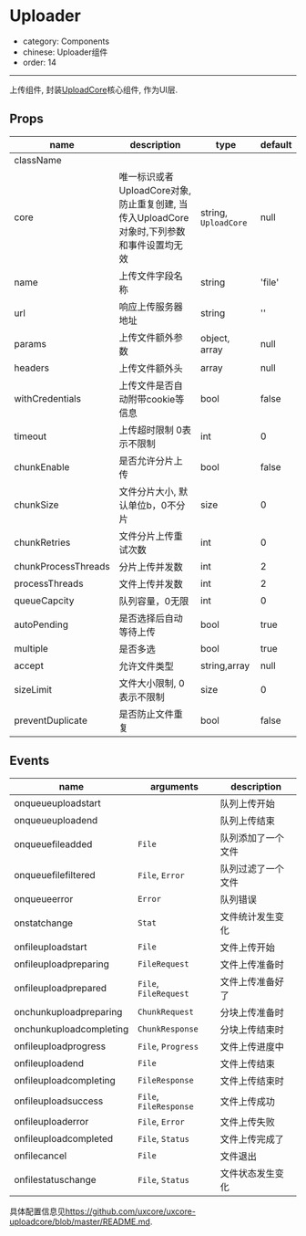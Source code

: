 # Uploader

- category: Components
- chinese: Uploader组件
- order: 14

---

上传组件, 封装[UploadCore](https://github.com/uxcore/uxcore-uploadcore/)核心组件, 作为UI层.

## Props

| name     | description    | type     | default      |
|----------|----------------|----------|--------------|
|className |                |          |              |
|core      | 唯一标识或者UploadCore对象, 防止重复创建, 当传入UploadCore对象时,下列参数和事件设置均无效 | string, `UploadCore` | null |
|name      | 上传文件字段名称 | string | 'file' |
|url       | 响应上传服务器地址 | string | '' |
|params    | 上传文件额外参数 | object, array | null |
|headers   | 上传文件额外头 | array | null |
|withCredentials | 上传文件是否自动附带cookie等信息 | bool | false |
|timeout | 上传超时限制 0表示不限制 | int | 0 |
|chunkEnable | 是否允许分片上传 | bool | false |
|chunkSize | 文件分片大小, 默认单位b，0不分片 | size | 0 |
|chunkRetries | 文件分片上传重试次数 | int | 0 |
|chunkProcessThreads | 分片上传并发数 | int | 2 |
|processThreads | 文件上传并发数 | int | 2 |
|queueCapcity | 队列容量，0无限 | int | 0 |
|autoPending | 是否选择后自动等待上传 | bool | true |
|multiple | 是否多选 | bool | true |
|accept | 允许文件类型 | string,array | null |
|sizeLimit | 文件大小限制, 0表示不限制 | size | 0 |
|preventDuplicate | 是否防止文件重复 | bool | false |

## Events

| name     | arguments    | description      |
|----------|--------------|------------------|
|onqueueuploadstart | | 队列上传开始 |
|onqueueuploadend | | 队列上传结束 |
|onqueuefileadded | `File` | 队列添加了一个文件 |
|onqueuefilefiltered | `File`, `Error` | 队列过滤了一个文件 |
|onqueueerror | `Error` | 队列错误 |
|onstatchange | `Stat` | 文件统计发生变化 |
|onfileuploadstart | `File` | 文件上传开始 |
|onfileuploadpreparing | `FileRequest` | 文件上传准备时 |
|onfileuploadprepared | `File`, `FileRequest` | 文件上传准备好了 |
|onchunkuploadpreparing | `ChunkRequest` |  分块上传准备时 |
|onchunkuploadcompleting | `ChunkResponse` |  分块上传结束时 |
|onfileuploadprogress | `File`, `Progress` | 文件上传进度中 |
|onfileuploadend | `File` | 文件上传结束 |
|onfileuploadcompleting | `FileResponse` |  文件上传结束时 |
|onfileuploadsuccess | `File`, `FileResponse` | 文件上传成功 |
|onfileuploaderror | `File`, `Error` | 文件上传失败 |
|onfileuploadcompleted | `File`, `Status`| 文件上传完成了 |
|onfilecancel | `File` | 文件退出 |
|onfilestatuschange | `File`, `Status` | 文件状态发生变化 |


具体配置信息见<https://github.com/uxcore/uxcore-uploadcore/blob/master/README.md>.